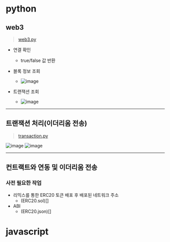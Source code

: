 # python

## web3

> [web3.py]()

- 연결 확인
  - true/false 값 반환
- 블록 정보 조회
  - ![image](https://user-images.githubusercontent.com/20445415/201458656-f5710fc5-b6ea-4b4c-ac2b-e3e40b89bf2d.png)

- 트랜잭션 조회
  - ![image](https://user-images.githubusercontent.com/20445415/201458665-dc4c147c-ac38-4800-9b80-6f0f6963d901.png)
___
## 트랜잭션 처리(이더리움 전송)
> [transaction.py]()

![image](https://user-images.githubusercontent.com/20445415/201459560-89f730e6-0a95-40e8-b942-5277c11e79a9.png)
![image](https://user-images.githubusercontent.com/20445415/201459540-cfe4e23b-c68d-4ba8-9726-07cc98cf0472.png)

___

## 컨트랙트와 연동 및 이더리움 전송


### 사전 필요한 작업
- 리믹스를 통한 ERC20 토큰 배포 후 배포된 네트워크 주소
  - (ERC20.sol)[]
- ABI 
  - (ERC20.json)[]
# javascript
